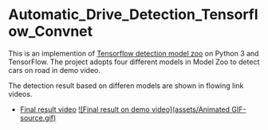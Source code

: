 # Automatic_Drive_Detection_Tensorflow_Convnet

This is an implemention of [Tensorflow detection model zoo](https://github.com/tensorflow/models/blob/master/research/object_detection/g3doc/detection_model_zoo.md) on Python 3 and TensorFlow. The project adopts four different models in Model Zoo to detect cars on road in demo video. 

The detection result based on differen models are shown in flowing link videos.
* [Final result video](https://www.youtube.com/watch?v=Pv2qcNR-PMs)
     [![Final result on demo video](assets/Animated GIF-source.gif)](https://www.youtube.com/watch?v=Pv2qcNR-PMs)
